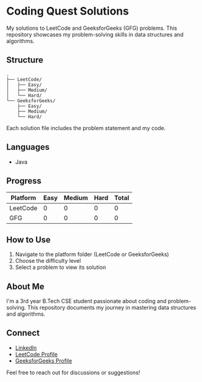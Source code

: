 # Coding Quest Solutions

My solutions to LeetCode and GeeksforGeeks (GFG) problems. This repository showcases my problem-solving skills in data structures and algorithms.

## Structure

```
.
├── LeetCode/
│   ├── Easy/
│   ├── Medium/
│   └── Hard/
└── GeeksforGeeks/
    ├── Easy/
    ├── Medium/
    └── Hard/
```

Each solution file includes the problem statement and my code.

## Languages

- Java

## Progress

| Platform | Easy | Medium | Hard | Total |
|----------|------|--------|------|-------|
| LeetCode | 0    | 0      | 0    | 0     |
| GFG      | 0    | 0      | 0    | 0     |

## How to Use

1. Navigate to the platform folder (LeetCode or GeeksforGeeks)
2. Choose the difficulty level
3. Select a problem to view its solution

## About Me

I'm a 3rd year B.Tech CSE student passionate about coding and problem-solving. This repository documents my journey in mastering data structures and algorithms.

## Connect

- [LinkedIn](https://www.linkedin.com/in/sharansh-jha-bb3641253/)
- [LeetCode Profile](https://leetcode.com/u/kodersharansh/)
- [GeeksforGeeks Profile](https://www.geeksforgeeks.org/user/codewithshgr1/)

Feel free to reach out for discussions or suggestions!

